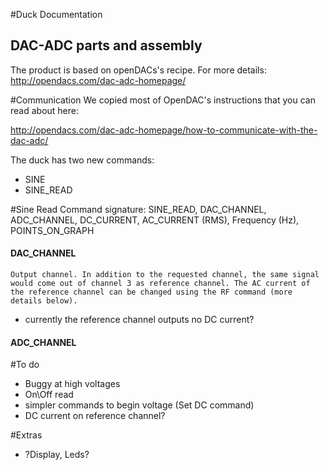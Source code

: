 #Duck Documentation
## DAC-ADC parts and assembly

The product is based on openDACs's recipe. For more details:
http://opendacs.com/dac-adc-homepage/


#Communication
We copied most of OpenDAC's instructions that you can read about here:

http://opendacs.com/dac-adc-homepage/how-to-communicate-with-the-dac-adc/


The duck has two new commands:

* SINE
* SINE_READ	


#Sine Read
Command signature:
	SINE_READ, DAC_CHANNEL, ADC_CHANNEL, DC_CURRENT, AC_CURRENT (RMS), Frequency (Hz), POINTS_ON_GRAPH

#### DAC_CHANNEL
	Output channel. In addition to the requested channel, the same signal would come out of channel 3 as reference channel. The AC current of the reference channel can be changed using the RF command (more details below).
- currently the reference channel outputs no DC current?
#### ADC_CHANNEL



#To do
* Buggy at high voltages
* On\Off read
* simpler commands to begin voltage (Set DC command)
* DC current on reference channel?



#Extras
* ?Display, Leds?
